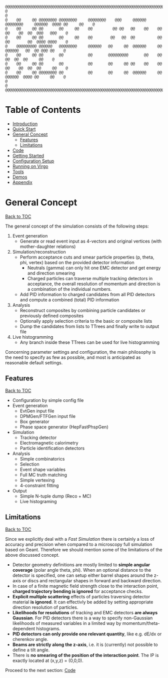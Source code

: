 ```
@@@@@@@@@@@@@@@@@@@@@@@@@@@@@@@@@@@@@@@@@@@@@@@@@@@@@@@@@@@@@@@@@@@@@@@@@@@@@@@@@@@@@@@@@@@@@@@@@@@@@@@@@
@                                                                                                       @
@    @@     @@ @@@@@@@@ @@@@@@@@     @@@@@@@@    @@@     @@@@@@  @@@@@@@@     @@@@@@  @@@@ @@     @@    @
@    @@     @@ @@       @@     @@    @@         @@ @@   @@    @@    @@       @@    @@  @@  @@@   @@@    @
@    @@     @@ @@       @@     @@    @@        @@   @@  @@          @@       @@        @@  @@@@ @@@@    @
@    @@@@@@@@@ @@@@@@   @@@@@@@@     @@@@@@   @@     @@  @@@@@@     @@        @@@@@@   @@  @@ @@@ @@    @
@    @@     @@ @@       @@           @@       @@@@@@@@@       @@    @@             @@  @@  @@     @@    @
@    @@     @@ @@       @@           @@       @@     @@ @@    @@    @@       @@    @@  @@  @@     @@    @
@    @@     @@ @@@@@@@@ @@           @@       @@     @@  @@@@@@     @@        @@@@@@  @@@@ @@     @@    @
@                                                                                                       @
@@@@@@@@@@@@@@@@@@@@@@@@@@@@@@@@@@@@@@@@@@@@@@@@@@@@@@@@@@@@@@@@@@@@@@@@@@@@@@@@@@@@@@@@@@@@@@@@@@@@@@@@@
```

# Table of Contents

* [Introduction](README.md)
* [Quick Start](README.md)
* [General Concept](doc/GeneralConcept.md)
   + [Features](#features)
   + [Limitations](#limitations)
* [Code](doc/Code.md)
* [Getting Started](doc/GettingStarted.md)
* [Configuration Setup](doc/ConfigurationSetup.md)
* [Running on Virgo](doc/Virgo.md)
* [Tools](doc/Tools.md)
* [Demos](doc/Demos.md)
* [Appendix](doc/Appendix.md)

# General Concept
[Back to TOC](#table-of-contents)

The general concept of the simulation consists of the following steps:

1. Event generation
   * Generate or read event input as 4-vectors and original vertices (with mother-daughter relations)
2. Simulation/reconstruction
   * Perform acceptance cuts and smear particle properties (p, theta, phi, vertex) based on the provided detector information 
     * Neutrals (gamma) can only hit one EMC detector and get energy and direction smearing
     * Charged particles can traverse multiple tracking detectors in acceptance, the overall resolution of momentum and direction is a combination of the individual numbers.
   * Add PID information to charged candidates from all PID detectors and compute a combined (total) PID information
3. Analysis
   * Reconstruct composites by combining particle candidates or previously defined composites
   * Optionally apply selection criteria to the basic or composite lists
   * Dump the candidates from lists to TTrees and finally write to output file
4. Live histogramming
   * Any branch inside these TTrees can be used for live histogramming

Concerning parameter settings and configuration, the main philosophy is the need to specify as few as possible, and most
is anticipated as reasonable default settings.

## Features
[Back to TOC](#table-of-contents)

* Configuration by simple config file
* Event generation
  * EvtGen input file
  * DPMGen/FTFGen input file
  * Box generator
  * Phase space generator (HepFastPhspGen)
* Simulation
  * Tracking detector
  * Electromagnetic calorimetry
  * Particle identification detectors
* Analysis
  * Simple combinatorics
  * Selection
  * Event shape variables
  * Full MC truth matching
  * Simple vertexing
  * 4-constraint fitting
* Output
  * Simple N-tuple dump (Reco + MC)
  * Live histograming 

## Limitations
[Back to TOC](#table-of-contents)

Since we explicitly deal with a _Fast Simulation_ there is certainly a loss of accuracy and precision when compared to a microscopy full simulation based on Geant. Therefore we should mention some of the limitations of the above discussed concept.

* Detector geometry definitions are mostly limited to **simple angular coverage** (polar angle theta, phi). When an optional distance to the detector is specified, one can setup either barrel shapes around the z-axis or discs and rectangular shapes in forward and backward direction.
* In case of a finite magnetic field strength close to the interaction point, **charged trajectory bending is ignored** for acceptance checks.
* **Explicit multiple scattering** effects of particles traversing detector material **is ignored**. It can effectivly be added by setting appropriate direction resolution of particles.
* **Likelihoods for resolutions** of tracking and EMC detectors **are always Gaussian**. For PID detectors there is a way to specify non-Gaussian likelihoods of measured variables in a limited way by momentum/theta-dependent histograms.
* **PID detectors can only provide one relevant quantity**, like e.g. dE/dx or cherenkov angle.
* **Beams are strictly along the z-axis**, i.e. it is (currently) not possible to define a tilt angle.
* There is **no smearing of the position of the interaction point**. The IP is exactly located at (x,y,z) = (0,0,0).

Proceed to the next section: [Code](doc/Code.md)
